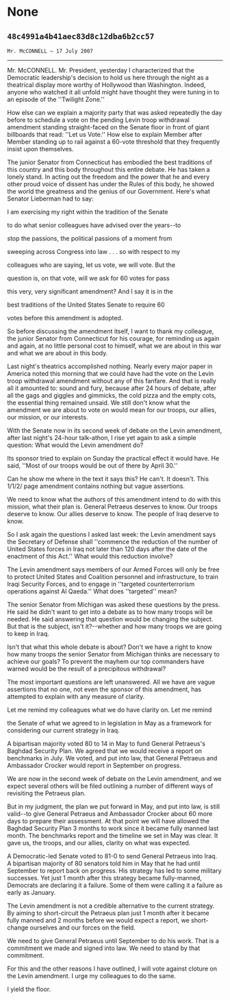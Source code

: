 # None
## `48c4991a4b41aec83d8c12dba6b2cc57`
`Mr. McCONNELL — 17 July 2007`

---


Mr. McCONNELL. Mr. President, yesterday I characterized that the 
Democratic leadership's decision to hold us here through the night as a 
theatrical display more worthy of Hollywood than Washington. Indeed, 
anyone who watched it all unfold might have thought they were tuning in 
to an episode of the ''Twilight Zone.''

How else can we explain a majority party that was asked repeatedly 
the day before to schedule a vote on the pending Levin troop withdrawal 
amendment standing straight-faced on the Senate floor in front of giant 
billboards that read: ''Let us Vote.'' How else to explain Member after 
Member standing up to rail against a 60-vote threshold that they 
frequently insist upon themselves.

The junior Senator from Connecticut has embodied the best traditions 
of this country and this body throughout this entire debate. He has 
taken a lonely stand. In acting out the freedom and the power that he 
and every other proud voice of dissent has under the Rules of this 
body, he showed the world the greatness and the genius of our 
Government. Here's what Senator Lieberman had to say:




 I am exercising my right within the tradition of the Senate 


 to do what senior colleagues have advised over the years--to 


 stop the passions, the political passions of a moment from 


 sweeping across Congress into law . . . so with respect to my 


 colleagues who are saying, let us vote, we will vote. But the 


 question is, on that vote, will we ask for 60 votes for pass 


 this very, very significant amendment? And I say it is in the 


 best traditions of the United States Senate to require 60 


 votes before this amendment is adopted.


So before discussing the amendment itself, I want to thank my 
colleague, the junior Senator from Connecticut for his courage, for 
reminding us again and again, at no little personal cost to himself, 
what we are about in this war and what we are about in this body.

Last night's theatrics accomplished nothing. Nearly every major paper 
in America noted this morning that we could have had the vote on the 
Levin troop withdrawal amendment without any of this fanfare. And that 
is really all it amounted to: sound and fury, because after 24 hours of 
debate, after all the gags and giggles and gimmicks, the cold pizza and 
the empty cots, the essential thing remained unsaid. We still don't 
know what the amendment we are about to vote on would mean for our 
troops, our allies, our mission, or our interests.

With the Senate now in its second week of debate on the Levin 
amendment, after last night's 24-hour talk-athon, I rise yet again to 
ask a simple question: What would the Levin amendment do?

Its sponsor tried to explain on Sunday the practical effect it would 
have. He said, ''Most of our troops would be out of there by April 
30.''

Can he show me where in the text it says this? He can't. It doesn't. 
This 1/1/2/ page amendment contains nothing but vague assertions.

We need to know what the authors of this amendment intend to do with 
this mission, what their plan is. General Petraeus deserves to know. 
Our troops deserve to know. Our allies deserve to know. The people of 
Iraq deserve to know.

So I ask again the questions I asked last week: the Levin amendment 
says the Secretary of Defense shall ''commence the reduction of the 
number of United States forces in Iraq not later than 120 days after 
the date of the enactment of this Act.'' What would this reduction 
involve?

The Levin amendment says members of our Armed Forces will only be 
free to protect United States and Coalition personnel and 
infrastructure, to train Iraqi Security Forces, and to engage in 
''targeted counterterrorism operations against Al Qaeda.'' What does 
''targeted'' mean?

The senior Senator from Michigan was asked these questions by the 
press. He said he didn't want to get into a debate as to how many 
troops will be needed. He said answering that question would be 
changing the subject. But that is the subject, isn't it?--whether and 
how many troops we are going to keep in Iraq.

Isn't that what this whole debate is about? Don't we have a right to 
know how many troops the senior Senator from Michigan thinks are 
necessary to achieve our goals? To prevent the mayhem our top 
commanders have warned would be the result of a precipitous withdrawal?

The most important questions are left unanswered. All we have are 
vague assertions that no one, not even the sponsor of this amendment, 
has attempted to explain with any measure of clarity.

Let me remind my colleagues what we do have clarity on. Let me remind


the Senate of what we agreed to in legislation in May as a framework 
for considering our current strategy in Iraq.

A bipartisan majority voted 80 to 14 in May to fund General 
Petraeus's Baghdad Security Plan. We agreed that we would receive a 
report on benchmarks in July. We voted, and put into law, that General 
Petraeus and Ambassador Crocker would report in September on progress.

We are now in the second week of debate on the Levin amendment, and 
we expect several others will be filed outlining a number of different 
ways of revisiting the Petraeus plan.

But in my judgment, the plan we put forward in May, and put into law, 
is still valid--to give General Petraeus and Ambassador Crocker about 
60 more days to prepare their assessment. At that point we will have 
allowed the Baghdad Security Plan 3 months to work since it became 
fully manned last month. The benchmarks report and the timeline we set 
in May was clear. It gave us, the troops, and our allies, clarity on 
what was expected.

A Democratic-led Senate voted to 81-0 to send General Petraeus into 
Iraq. A bipartisan majority of 80 senators told him in May that he had 
until September to report back on progress. His strategy has led to 
some military successes. Yet just 1 month after this strategy became 
fully-manned, Democrats are declaring it a failure. Some of them were 
calling it a failure as early as January.

The Levin amendment is not a credible alternative to the current 
strategy. By aiming to short-circuit the Petraeus plan just 1 month 
after it became fully manned and 2 months before we would expect a 
report, we short-change ourselves and our forces on the field.

We need to give General Petraeus until September to do his work. That 
is a commitment we made and signed into law. We need to stand by that 
commitment.

For this and the other reasons I have outlined, I will vote against 
cloture on the Levin amendment. I urge my colleagues to do the same.

I yield the floor.